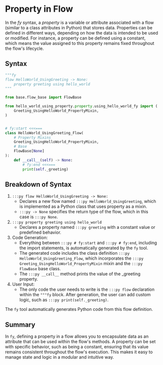 # Property in Flow

In the _fy_ syntax, a _property_ is a variable or attribute associated with a flow (similar to a class attributes in Python) that stores data. Properties can be defined in different ways, depending on how the data is intended to be used or modified. For instance, a property can be defined using a constant, which means the value assigned to this property remains fixed throughout the flow's lifecycle.

## Syntax

```py title="Flow using Property" linenums="1" 
"""fy
flow HelloWorld_UsingGreeting -> None:
    property greeting using hello_world
"""

from base.flow_base import FlowBase

from hello_world_using_property.property.using_hello_world_fy import (
    Greeting_UsingHelloWorld_PropertyMixin,
)


# fy:start <<<===
class HelloWorld_UsingGreeting_Flow(
    # Property Mixins
    Greeting_UsingHelloWorld_PropertyMixin,
    # Base
    FlowBase[None]
):
    def __call__(self) -> None:
        # fy:end <<<===
        print(self._greeting)
```
## Breakdown of Syntax
1. `:::py flow HelloWorld_UsingGreeting -> None:`
    - Declares a new flow named `:::py HelloWorld_UsingGreeting`, which is implemented as a Python class that uses property as a mixin.
    - `:::py -> None` specifies the return type of the flow, which in this case is `:::py None`.
2. `:::py property greeting using hello_world`
    - Declares a property named `:::py greeting` with a constant value or predefined behavior.
3. Code Generation:
    - Everything between `:::py # fy:start` and `:::py # fy:end`, including the import statements, is automatically generated by the `fy` tool.
    - The generated code includes the class definition `:::py HelloWorld_UsingGreeting_Flow`, which incorporates the `:::py Greeting_UsingHelloWorld_PropertyMixin` mixin and the `:::py FlowBase` base class. 
    - The `:::py __call__` method prints the value of the _greeting property.
4. User Input:
    - The only code the user needs to write is the `:::py flow` declaration within the `"""fy` block. After generation, the user can add custom logic, such as `:::py print(self._greeting)`.

The `fy` tool automatically generates Python code from this flow definition.

## Summary
In `fy`, defining a property in a flow allows you to encapsulate data as an attribute that can be used within the flow's methods. A property can be set with specific behavior, such as being a constant, ensuring that its value remains consistent throughout the flow's execution. This makes it easy to manage state and logic in a modular and intuitive way.
